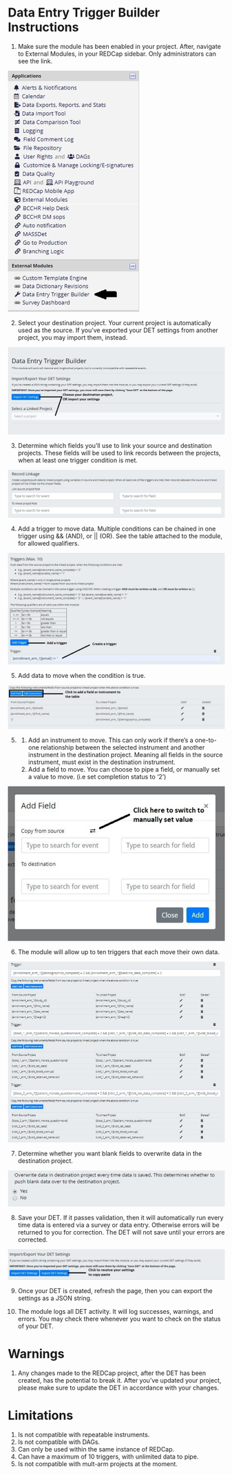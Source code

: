 # Data Entry Trigger Builder Instructions

1. Make sure the module has been enabled in your project. After, navigate to External Modules, in your REDCap sidebar. Only administrators can see the link.

![Step1](https://github.com/BCCHR-IT/data-entry-trigger-builder/blob/master/imgs/step1.jpg)

2. Select your destination project. Your current project is automatically used as the source. If you’ve exported your DET settings from another project, you may import them, instead.

![Step2](https://github.com/BCCHR-IT/data-entry-trigger-builder/blob/master/imgs/step2.jpg)

3. Determine which fields you’ll use to link your source and destination projects. These fields will be used to link records between the projects, when at least one trigger condition is met.

![Step3](https://github.com/BCCHR-IT/data-entry-trigger-builder/blob/master/imgs/step3.jpg)

4. Add a trigger to move data. Multiple conditions can be chained in one trigger using && (AND), or || (OR). See the table attached to the module,  for allowed qualifiers. 

![Step4](https://github.com/BCCHR-IT/data-entry-trigger-builder/blob/master/imgs/step4.jpg)

5. Add data to move when the condition is true.

![Step5](https://github.com/BCCHR-IT/data-entry-trigger-builder/blob/master/imgs/step5.jpg)

5.
    1. Add an instrument to move. This can only work if there’s a one-to-one relationship between the selected instrument and another instrument in the destination project. Meaning all fields in the source instrument, must exist in the destination instrument. 
    2. Add a field to move. You can choose to pipe a field, or manually set a value to move. (i.e set completion status to ‘2’)
    
![Step5b](https://github.com/BCCHR-IT/data-entry-trigger-builder/blob/master/imgs/step5b.jpg)

6. The module will allow up to ten triggers that each move their own data.

![Step6](https://github.com/BCCHR-IT/data-entry-trigger-builder/blob/master/imgs/step6.jpg)

7. Determine whether you want blank fields to overwrite data in the destination project.

![Step7](https://github.com/BCCHR-IT/data-entry-trigger-builder/blob/master/imgs/step7.jpg)

8. Save your DET. If it passes validation, then it will automatically run every time data is entered via a survey or data entry. Otherwise errors will be returned to you for correction. The DET will not save until your errors are corrected.

![Step8](https://github.com/BCCHR-IT/data-entry-trigger-builder/blob/master/imgs/step8.jpg)

9. Once your DET is created, refresh the page, then you can export the settings as a JSON string.

10. The module logs all DET activity. It will log successes, warnings, and errors. You may check there whenever you want to check on the status of your DET.

# Warnings

1. Any changes made to the REDCap project, after the DET has been created, has the potential to break it. After you’ve updated your project, please make sure to update the DET in accordance with your changes.

# Limitations

1. Is not compatible with repeatable instruments.
2. Is not compatible with DAGs.
3. Can only be used within the same instance of REDCap. 
4. Can have a maximum of 10 triggers, with unlimited data to pipe.
5. Is not compatible with mult-arm projects at the moment.
